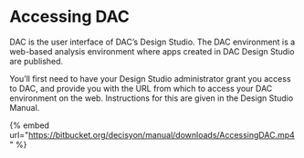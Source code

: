 # Accessing DAC

DAC is the user interface of DAC’s Design Studio. The DAC environment is a web-based analysis environment where apps created in DAC Design Studio are published.

You’ll first need to have your Design Studio administrator grant you access to DAC, and provide you with the URL from which to access your DAC environment on the web. Instructions for this are given in the Design Studio Manual.

{% embed url="https://bitbucket.org/decisyon/manual/downloads/AccessingDAC.mp4" %}




